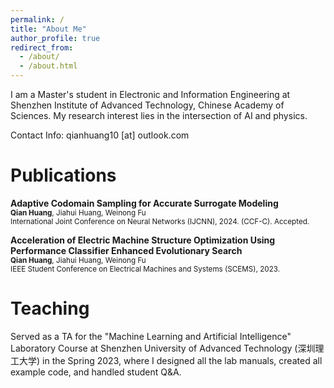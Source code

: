 ```yaml
---
permalink: /
title: "About Me"
author_profile: true
redirect_from: 
  - /about/
  - /about.html
---
```


I am a Master's student in Electronic and Information Engineering at Shenzhen Institute of Advanced Technology, Chinese Academy of Sciences. My research interest lies in the intersection of AI and physics.

Contact Info: qianhuang10 [at] outlook.com

Publications
======
**Adaptive Codomain Sampling for Accurate Surrogate Modeling**<br>
<small>**Qian Huang**, Jiahui Huang, Weinong Fu<br></small>
<small>International Joint Conference on Neural Networks (IJCNN), 2024. (CCF-C). Accepted.</small>


**Acceleration of Electric Machine Structure Optimization Using Performance Classifier Enhanced Evolutionary Search**<br>
<small>**Qian Huang**, Jiahui Huang, Weinong Fu<br></small>
<small>IEEE Student Conference on Electrical Machines and Systems (SCEMS), 2023.</small> 


Teaching
======
Served as a TA for the "Machine Learning and Artificial Intelligence" Laboratory Course at Shenzhen University of Advanced Technology (深圳理工大学) in the Spring 2023, where I designed all the lab manuals, created all example code, and handled student Q&A.
